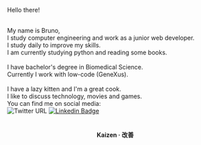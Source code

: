 Hello there!

</br>My name is Bruno,
</br>I study computer engineering and work as a junior web developer. 
</br>I study daily to improve my skills. 
</br>I am currently studying python and reading some books.
<br/>
<br/>I have bachelor's degree in Biomedical Science.
<br/>Currently I work with low-code (GeneXus).
<br/>
<br/>I have a lazy kitten and I'm a great cook.
<br/>I like to discuss technology, movies and games.
<br/>You can find me on social media: <br/>
![Twitter URL](https://img.shields.io/twitter/url?label=%40brunohhomem&style=social&url=https%3A%2F%2Ftwitter.com%2Fbrunohhomem)
[![Linkedin Badge](https://img.shields.io/badge/-BrunoHHomem-blue?style=flat-square&logo=Linkedin&logoColor=white&link=https://www.linkedin.com/in/tgmarinho/)](https://www.linkedin.com/in/brunohhomem/)
</br>
<br/>
<div align="center">
  <h4>Kaizen · 改善</h4>
</div>
